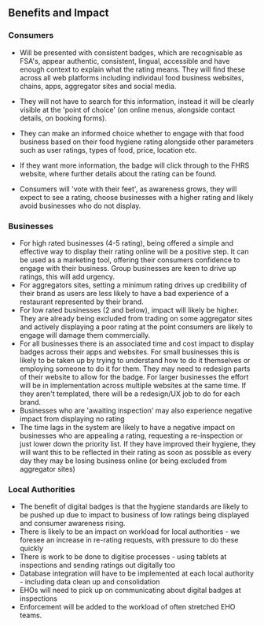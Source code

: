 ## Benefits and Impact

### Consumers 

* Will be presented with consistent badges, which are recognisable as FSA's, appear authentic, consistent, lingual, accessible and have enough context to explain what the rating means. They will find these across all web platforms including individaul food business websites, chains, apps, aggregator sites and social media.

* They will not have to search for this information, instead it will be clearly visible at the 'point of choice' (on online menus, alongside contact details, on booking forms).

* They can make an informed choice whether to engage with that food business based on their food hygiene rating alongside other parameters such as user ratings, types of food, price, location etc. 

* If they want more information, the badge will click through to the FHRS website, where further details about the rating can be found.

* Consumers will 'vote with their feet', as awareness grows, they will expect to see a rating, choose businesses with a higher rating and likely avoid businesses who do not display.

### Businesses

* For high rated businesses (4-5 rating), being offered a simple and effective way to display their rating online will be a positive step. It can be used as a marketing tool, offering their consumers confidence to engage with their business. Group businesses are keen to drive up ratings, this will add urgency.
* For aggregators sites, setting a minimum rating drives up credibility of their brand as users are less likely to have a bad experience of a restaurant represented by their brand.
* For low rated businesses (2 and below), impact will likely be higher. They are already being excluded from trading on some aggregator sites and actively displaying a poor rating at the point consumers are likely to engage will damage them commercially.
* For all businesses there is an associated time and cost impact to display badges across their apps and websites. For small businesses this is likely to be taken up by trying to understand how to do it themselves or employing someone to do it for them. They may need to redesign parts of their website to allow for the badge. For larger businesses the effort will be in implementation across multiple websites at the same time. If they aren't templated, there will be a redesign/UX job to do for each brand. 
* Businesses who are 'awaiting inspection' may also experience negative impact from displaying no rating
* The time lags in the system are likely to have a negative impact on businesses who are appealing a rating, requesting a re-inspection or just lower down the priority list. If they have improved their hygiene, they will want this to be reflected in their rating as soon as possible as every day they may be losing business online (or being excluded from aggregator sites)

### Local Authorities

* The benefit of digital badges is that the hygiene standards are likely to be pushed up due to impact to business of low ratings being displayed and consumer awareness rising.
* There is likely to be an impact on workload for local authorities - we foresee an increase in re-rating requests, with pressure to do these quickly
* There is work to be done to digitise processes - using tablets at inspections and sending ratings out digitally too
* Database integration will have to be implemented at each local authority - including data clean up and consolidation
* EHOs will need to pick up on communicating about digital badges at inspections
* Enforcement will be added to the workload of often stretched EHO teams.